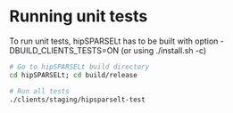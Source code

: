 # Running unit tests

To run unit tests, hipSPARSELt has to be built with option -DBUILD_CLIENTS_TESTS=ON (or using ./install.sh -c)

```bash
# Go to hipSPARSELt build directory
cd hipSPARSELt; cd build/release

# Run all tests
./clients/staging/hipsparselt-test
```
